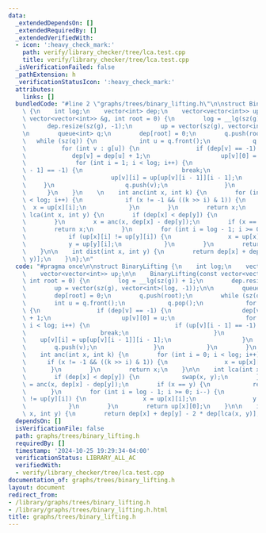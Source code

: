 ```yaml
---
data:
  _extendedDependsOn: []
  _extendedRequiredBy: []
  _extendedVerifiedWith:
  - icon: ':heavy_check_mark:'
    path: verify/library_checker/tree/lca.test.cpp
    title: verify/library_checker/tree/lca.test.cpp
  _isVerificationFailed: false
  _pathExtension: h
  _verificationStatusIcon: ':heavy_check_mark:'
  attributes:
    links: []
  bundledCode: "#line 2 \"graphs/trees/binary_lifting.h\"\n\nstruct BinaryLifting\
    \ {\n    int log;\n    vector<int> dep;\n    vector<vector<int>> up;\n\n    BinaryLifting(const\
    \ vector<vector<int>> &g, int root = 0) {\n        log = __lg(sz(g)) + 1;\n  \
    \      dep.resize(sz(g), -1);\n        up = vector(sz(g), vector<int>(log, -1));\n\
    \n        queue<int> q;\n        dep[root] = 0;\n        q.push(root);\n     \
    \   while (sz(q)) {\n            int u = q.front();\n            q.pop();\n  \
    \          for (int v : g[u]) {\n                if (dep[v] == -1) {\n       \
    \             dep[v] = dep[u] + 1;\n                    up[v][0] = u;\n      \
    \              for (int i = 1; i < log; i++) {\n                        if (up[v][i\
    \ - 1] == -1) {\n                            break;\n                        }\n\
    \                        up[v][i] = up[up[v][i - 1]][i - 1];\n               \
    \     }\n                    q.push(v);\n                }\n            }\n  \
    \      }\n    }\n    \n    int anc(int x, int k) {\n        for (int i = 0; i\
    \ < log; i++) {\n            if (x != -1 && ((k >> i) & 1)) {\n              \
    \  x = up[x][i];\n            }\n        }\n        return x;\n    }\n\n    int\
    \ lca(int x, int y) {\n        if (dep[x] < dep[y]) {\n            swap(x, y);\n\
    \        }\n        x = anc(x, dep[x] - dep[y]);\n        if (x == y) {\n    \
    \        return x;\n        }\n        for (int i = log - 1; i >= 0; i--) {\n\
    \            if (up[x][i] != up[y][i]) {\n                x = up[x][i];\n    \
    \            y = up[y][i];\n            }\n        }\n        return up[x][0];\n\
    \    }\n\n    int dist(int x, int y) {\n        return dep[x] + dep[y] - 2 * dep[lca(x,\
    \ y)];\n    }\n};\n"
  code: "#pragma once\n\nstruct BinaryLifting {\n    int log;\n    vector<int> dep;\n\
    \    vector<vector<int>> up;\n\n    BinaryLifting(const vector<vector<int>> &g,\
    \ int root = 0) {\n        log = __lg(sz(g)) + 1;\n        dep.resize(sz(g), -1);\n\
    \        up = vector(sz(g), vector<int>(log, -1));\n\n        queue<int> q;\n\
    \        dep[root] = 0;\n        q.push(root);\n        while (sz(q)) {\n    \
    \        int u = q.front();\n            q.pop();\n            for (int v : g[u])\
    \ {\n                if (dep[v] == -1) {\n                    dep[v] = dep[u]\
    \ + 1;\n                    up[v][0] = u;\n                    for (int i = 1;\
    \ i < log; i++) {\n                        if (up[v][i - 1] == -1) {\n       \
    \                     break;\n                        }\n                    \
    \    up[v][i] = up[up[v][i - 1]][i - 1];\n                    }\n            \
    \        q.push(v);\n                }\n            }\n        }\n    }\n    \n\
    \    int anc(int x, int k) {\n        for (int i = 0; i < log; i++) {\n      \
    \      if (x != -1 && ((k >> i) & 1)) {\n                x = up[x][i];\n     \
    \       }\n        }\n        return x;\n    }\n\n    int lca(int x, int y) {\n\
    \        if (dep[x] < dep[y]) {\n            swap(x, y);\n        }\n        x\
    \ = anc(x, dep[x] - dep[y]);\n        if (x == y) {\n            return x;\n \
    \       }\n        for (int i = log - 1; i >= 0; i--) {\n            if (up[x][i]\
    \ != up[y][i]) {\n                x = up[x][i];\n                y = up[y][i];\n\
    \            }\n        }\n        return up[x][0];\n    }\n\n    int dist(int\
    \ x, int y) {\n        return dep[x] + dep[y] - 2 * dep[lca(x, y)];\n    }\n};\n"
  dependsOn: []
  isVerificationFile: false
  path: graphs/trees/binary_lifting.h
  requiredBy: []
  timestamp: '2024-10-25 19:29:34-04:00'
  verificationStatus: LIBRARY_ALL_AC
  verifiedWith:
  - verify/library_checker/tree/lca.test.cpp
documentation_of: graphs/trees/binary_lifting.h
layout: document
redirect_from:
- /library/graphs/trees/binary_lifting.h
- /library/graphs/trees/binary_lifting.h.html
title: graphs/trees/binary_lifting.h
---
```

